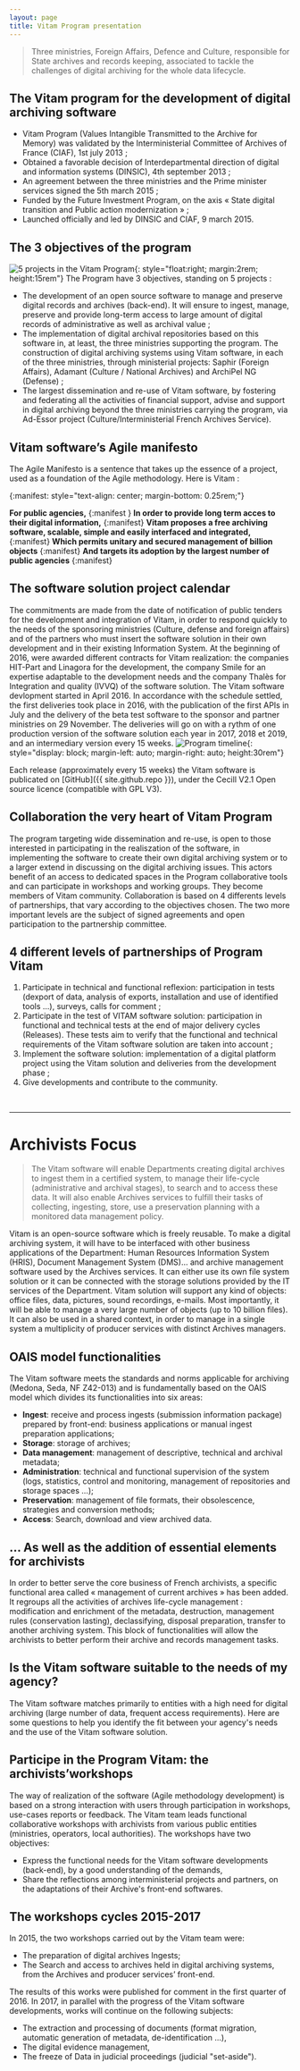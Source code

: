 ```yaml
---
layout: page
title: Vitam Program presentation
---
```


>Three ministries, Foreign Affairs, Defence and Culture, responsible for State archives and records keeping, associated to tackle the challenges of digital archiving for the whole data lifecycle.

## The Vitam program for the development of digital archiving software

* Vitam Program (Values Intangible Transmitted to the Archive for Memory) was validated by the Interministerial Committee of Archives of France (CIAF), 1st july 2013 ;
* Obtained a favorable decision of Interdepartmental direction of digital and information systems (DINSIC), 4th september 2013 ;
* An agreement between the three ministries and the Prime minister services signed the 5th march 2015 ;
* Funded by the Future Investment Program, on the axis « State digital transition and Public action modernization » ;
* Launched officially and led by DINSIC and CIAF, 9 march 2015.

## The 3 objectives of the program

![5 projects in the Vitam Program](/public/images/Programme5Projets-english.jpg){: style="float:right; margin:2rem; height:15rem"}
The Program have 3 objectives, standing on 5 projects :

* The development of an open source software to manage and preserve digital records and archives (back-end). It will ensure to ingest, manage, preserve and provide long-term access to large amount of digital records of administrative as well as archival value ;
* The implementation of digital archival repositories based on this software in, at least, the three ministries supporting the program. The construction of digital archiving systems using Vitam software, in each of the three ministries, through ministerial projects: Saphir (Foreign Affairs), Adamant (Culture / National Archives) and ArchiPel NG (Defense) ;
* The largest dissemination and re-use of Vitam software, by fostering and federating all the activities of financial support, advise and support in digital archiving beyond the three ministries carrying the program, via Ad-Essor project (Culture/Interministerial French Archives Service).

## Vitam software’s Agile manifesto

The Agile Manifesto is a sentence that takes up the essence of a project, used as a foundation of the Agile methodology. Here is Vitam :

{:manifest: style="text-align: center; margin-bottom: 0.25rem;"}

**For public agencies,**
{:manifest }
**In order to provide long term acces to their digital information,**
{:manifest}
**Vitam proposes a free archiving software, scalable, simple and easily interfaced and integrated,**
{:manifest}
**Which permits unitary and secured management of billion objects**
{:manifest}
**And targets its adoption by the largest number of public agencies**
{:manifest}

## The software solution project calendar

The commitments are made from the date of notification of public tenders for the development and integration of Vitam, in order to respond quickly to the needs of the sponsoring ministries (Culture, defense and foreign affairs) and of the partners who must insert the software solution in their own development and in their existing Information System. 
At the beginning of 2016, were awarded different contracts for Vitam realization: the companies HIT-Part and Linagora for the development, the company Smile for an expertise adaptable to the development needs and the company Thalès for Integration and quality (IVVQ) of the software solution. 
The Vitam software devlopment started in April 2016.
In accordance with the schedule settled, the first deliveries took place in 2016, with the publication of the first APIs in July and the delivery of the beta test software to the sponsor and partner ministries on 29 November.
The deliveries will go on with a rythm of one production version of the software solution each year in 2017, 2018 et 2019, and an intermediary version every 15 weeks.
![Program timeline](/public/images/FriseTemps-english.jpg){: style="display: block; margin-left: auto; margin-right: auto; height:30rem"}

Each release (approximately every 15 weeks) the Vitam software is publicated on [GitHub]({{ site.github.repo }}), under the Cecill V2.1 Open source licence (compatible with GPL V3).

## Collaboration the very heart of Vitam Program

The program targeting wide dissemination and re-use, is open to those interested in participating in the realiszation of the software, in implementing the software to create their own digital archiving system or to a larger extend in discussing on the digital archiving issues.
This actors benefit of an access to dedicated spaces in the Program collaborative tools and can participate in workshops and working groups. They become members of Vitam community.
Collaboration is based on 4 differents levels of partnerships, that vary according to the objectives chosen. The two more important levels are the subject of signed agreements and open participation to the partnership committee. 

## 4 different levels of partnerships of Program Vitam

1. Participate in technical and functional reflexion: participation in tests (dexport of data, analysis of exports, installation and use of identified tools ...), surveys, calls for comment ;
2. Participate in the test of VITAM software solution: participation in functional and technical tests at the end of major delivery cycles (Releases). These tests aim to verify that the functional and technical requirements of the Vitam software solution are taken into account ;
3. Implement the software solution: implementation of a digital platform project using the Vitam solution and deliveries from the development phase ;
4. Give developments and contribute to the community.

<br>
<hr/>

# Archivists Focus

>The Vitam software will enable Departments creating digital archives to ingest them in a certified system, to manage their life-cycle (administrative and archival stages), to search and to access these data. It will also enable Archives services to fulfill their tasks of collecting, ingesting, store, use a preservation planning with a monitored data management policy.

Vitam is an open-source software which is freely reusable. To make a digital archiving system, it will have to be interfaced with other business applications of the Department: Human Resources Information System (HRIS), Document Management System (DMS)... and archive management software used by the Archives services. It can either use its own file system solution or it can be connected with the storage solutions provided by the IT services of the Department. Vitam solution will support any kind of objects: office files, data, pictures, sound recordings, e-mails. Most importantly, it will be able to manage a very large number of objects (up to 10 billion files). 
It can also be used in a shared context, in order to manage in a single system a multiplicity of producer services with distinct Archives managers.

## OAIS model functionalities

The Vitam software meets the standards and norms applicable for archiving (Medona, Seda, NF Z42-013) and is fundamentally based on the OAIS model which divides its functionalities into six areas:

* **Ingest**: receive and process ingests (submission information package) prepared by front-end: business applications or manual ingest preparation applications;
* **Storage**: storage of archives;
* **Data management**: management of descriptive, technical and archival metadata;
* **Administration**: technical and functional supervision of the system (logs, statistics, control and monitoring, management of repositories and storage spaces ...);
* **Preservation**: management of file formats, their obsolescence, strategies and conversion methods;
* **Access**: Search, download and view archived data.

## ... As well as the addition of essential elements for archivists

In order to better serve the core business of French archivists, a specific functional area called « management of current archives » has been added. It regroups all the activities of archives life-cycle management : modification and enrichment of the metadata, destruction, management rules (conservation lasting), declassifying, disposal preparation, transfer to another archiving system. This block of functionalities will allow the archivists to better perform their archive and records management tasks.

## Is the Vitam software suitable to the needs of my agency?

The Vitam software matches primarily to entities with a high need for digital archiving (large number of data, frequent access requirements). Here are some questions to help you identify the fit between your agency's needs and the use of the Vitam software solution.

## Participe in the Program Vitam: the archivists’workshops

The way of realization of the software (Agile methodology development) is based on a strong interaction with users through participation in workshops, use-cases reports or feedback.
The Vitam team leads functional collaborative workshops with archivists from various public entities (ministries, operators, local authorities).
The workshops have two objectives:

* Express the functional needs for the Vitam software developments (back-end), by a good understanding of the demands,
* Share the reflections among interministerial projects and partners, on the adaptations of their Archive's front-end softwares. 

## The workshops cycles 2015-2017

In 2015, the two workshops carried out by the Vitam team were:

* The preparation of digital archives Ingests;
* The Search and access to archives held in digital archiving systems, from the Archives and producer services’ front-end.

The results of this works were published for comment in the first quarter of 2016. In 2017, in parallel with the progress of the Vitam software developments, works will continue on the following subjects:

* The extraction and processing of documents (format migration, automatic generation of metadata, de-identification ...),
* The digital evidence management,
* The freeze of Data in judicial proceedings (judicial "set-aside").
